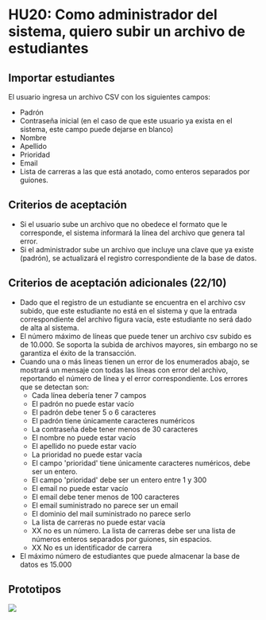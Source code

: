# HU20: Como administrador del sistema, quiero subir un archivo de estudiantes

## Importar estudiantes
El usuario ingresa un archivo CSV con los siguientes campos:
- Padrón
- Contraseña inicial (en el caso de que este usuario ya exista en el sistema, este campo puede dejarse en blanco)
- Nombre
- Apellido
- Prioridad
- Email
- Lista de carreras a las que está anotado, como enteros separados por guiones.

## Criterios de aceptación
- Si el usuario sube un archivo que no obedece el formato que le corresponde, el sistema informará la línea del archivo que genera tal error.
- Si el administrador sube un archivo que incluye una clave que ya existe (padrón), se actualizará el registro correspondiente de la base de datos.

## Criterios de aceptación adicionales (22/10)
- Dado que el registro de un estudiante se encuentra en el archivo csv subido, que este estudiante no está en el sistema y que la entrada correspondiente del archivo figura vacía, este estudiante no será dado de alta al sistema.
- El número máximo de líneas que puede tener un archivo csv subido es de 10.000. Se soporta la subida de archivos mayores, sin embargo no se garantiza el éxito de la transacción.
- Cuando una o más lineas tienen un error de los enumerados abajo, se mostrará un mensaje con todas las líneas con error del archivo, reportando el número de línea y el error correspondiente. Los errores que se detectan son:
    - Cada línea debería tener 7 campos
    - El padrón no puede estar vacío
    - El padrón debe tener 5 o 6 caracteres
    - El padrón tiene únicamente caracteres numéricos
    - La contraseña debe tener menos de 30 caracteres
    - El nombre no puede estar vacío
    - El apellido no puede estar vacío
    - La prioridad no puede estar vacía
    - El campo 'prioridad' tiene únicamente caracteres numéricos, debe ser un entero.
    - El campo 'prioridad' debe ser un entero entre 1 y 300
    - El email no puede estar vacío
    - El email debe tener menos de 100 caracteres
    - El email suministrado no parece ser un email
    - El dominio del mail suministrado no parece serlo
    - La lista de carreras no puede estar vacía
    - XX no es un número. La lista de carreras debe ser una lista de números enteros separados por guiones, sin espacios.
    - XX No es un identificador de carrera
- El máximo número de estudiantes que puede almacenar la base de datos es 15.000

## Prototipos
![](./prototipos/administrador-v2/importar_estudiantes.png)